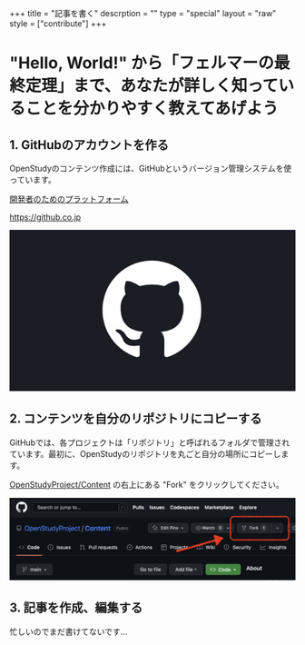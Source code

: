 +++
title = "記事を書く"
descrption = ""
type = "special"
layout = "raw"
style = ["contribute"]
+++

<div class="wrapper">
    <div class="container top">
        <h1><span class="hello-world">"Hello, World!"</span> <span>から</span><span class="fermat">「フェルマーの最終定理」</span><span>まで、</span><span>あなたが詳しく知っていることを</span><span>分かりやすく教えてあげよう</span></h1>
    </div>
    <div class="container">
        <h2>1. GitHubのアカウントを作る</h2>
        <p>OpenStudyのコンテンツ作成には、GitHubというバージョン管理システムを使っています。</p>
        <a href="https://github.co.jp" class="link-card" target="_blank" rel="noopener noreferrer">
            <div class="title-url">
                <p class="title">開発者のためのプラットフォーム</p>
                <p class="url">https://github.co.jp</p>
            </div>
            <img src="GitHubLogo.jpeg" alt="GitHub-Logo" class="thumbnail">
        </a>
        <h2>2. コンテンツを自分のリポジトリにコピーする</h2>
        <p>GitHubでは、各プロジェクトは「リポジトリ」と呼ばれるフォルダで管理されています。最初に、OpenStudyのリポジトリを丸ごと自分の場所にコピーします。</p>
        <p><a href="https://github.com/OpenStudyProject/Content" target="_blank" rel="noopener noreferrer">OpenStudyProject/Content</a> の右上にある "Fork" をクリックしてください。</p>
        <img src="github-fork.png" alt="How-to-Fork-Repository" class="full-img">
        <h2>3. 記事を作成、編集する</h2>
        <p>忙しいのでまだ書けてないです...</p>
    </div>
</div>